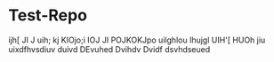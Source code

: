 # Test-Repo
ijh[
JI
J
uih;
kj
KIOjo;i
IOJ
JI
POJKOKJpo
uilghlou
Ihujgl
UIH'[
HUOh
jiu
uixdfhvsdiuv
duivd
DEvuhed
Dvihdv
Dvidf
dsvhdseued

